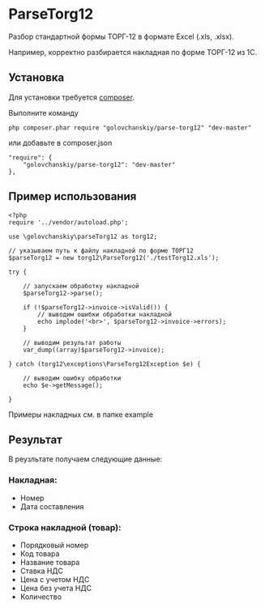 ParseTorg12
=========

Разбор стандартной формы ТОРГ-12 в формате Excel (.xls, .xlsx).

Например, корректно разбирается накладная по форме ТОРГ-12 из 1С.

Установка
--------------

Для установки требуется [composer](https://getcomposer.org/).

Выполните команду

    php composer.phar require "golovchanskiy/parse-torg12" "dev-master"

или добавьте в composer.json

    "require": {
        "golovchanskiy/parse-torg12": "dev-master"
    },

Пример использования
--------------

    <?php
    require '../vendor/autoload.php';

    use \golovchanskiy\parseTorg12 as torg12;
    
    // указываем путь к файлу накладной по форме ТОРГ12
    $parseTorg12 = new torg12\ParseTorg12('./testTorg12.xls');

    try {
    
        // запускаем обработку накладной
        $parseTorg12->parse();
        
        if (!$parseTorg12->invoice->isValid()) {
            // выводим ошибки обработки накладной
            echo implode('<br>', $parseTorg12->invoice->errors);
        }
    
        // выводим результат работы
        var_dump((array)$parseTorg12->invoice);
            
    } catch (torg12\exceptions\ParseTorg12Exception $e) {
    
        // выводим ошибку обработки
        echo $e->getMessage();
        
    }

Примеры накладных см. в папке example

Результат
--------------

В реузльтате получаем следующие данные:

### Накладная:
* Номер
* Дата составления

### Строка накладной (товар):
* Порядковый номер
* Код товара
* Название товара
* Ставка НДС
* Цена с учетом НДС
* Цена без учета НДС
* Количество
